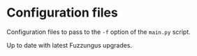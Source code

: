 # Configuration files

Configuration files to pass to the `-f` option of the `main.py` script.

Up to date with latest Fuzzungus upgrades.